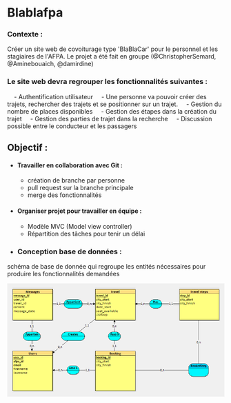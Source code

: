 # Blablafpa

### Contexte : 
Créer un site web de covoiturage type 'BlaBlaCar' pour le personnel et les stagiaires de l'AFPA.
Le projet a été fait en groupe (@ChristopherSemard, @Aminebouaich, @damirdine)

### Le site web devra regrouper les fonctionnalités suivantes : 
    - Authentification utilisateur
    - Une personne va pouvoir créer des trajets, rechercher des trajets et se positionner sur un trajet.
    - Gestion du nombre de places disponibles
    - Gestion des étapes dans la création du trajet
    - Gestion des parties de trajet dans la recherche
    - Discussion possible entre le conducteur et les passagers

## Objectif : 
- #### Travailler en collaboration avec Git :
    - création de branche par personne 
    - pull request sur la branche principale
    - merge des fonctionnalités
- #### Organiser projet pour travailler en équipe : 
    - Modèle MVC (Model view controller)
    - Répartition des tâches pour tenir un délai
- ### Conception base de données  : 
 schéma de base de donnée qui regroupe les entités nécessaires pour produire les fonctionnalités demandées

![alt text](./_schema-sql/158b762325ec00ab906719d21e37291c.png)
